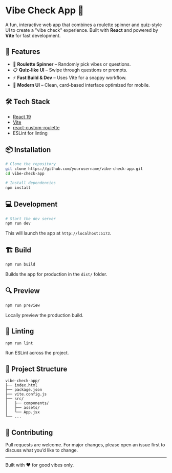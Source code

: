 # Vibe Check App 🎡

A fun, interactive web app that combines a roulette spinner and quiz-style UI to create a "vibe check" experience. Built with **React** and powered by **Vite** for fast development.

## 🚀 Features

- 🎯 **Roulette Spinner** – Randomly pick vibes or questions.
- 📋 **Quiz-like UI** – Swipe through questions or prompts.
- ⚡ **Fast Build & Dev** – Uses Vite for a snappy workflow.
- 🎨 **Modern UI** – Clean, card-based interface optimized for mobile.

## 🛠️ Tech Stack

- [React 19](https://reactjs.org/)
- [Vite](https://vitejs.dev/)
- [react-custom-roulette](https://www.npmjs.com/package/react-custom-roulette)
- ESLint for linting

## 📦 Installation

```bash
# Clone the repository
git clone https://github.com/yourusername/vibe-check-app.git
cd vibe-check-app

# Install dependencies
npm install
```

## 💻 Development

```bash
# Start the dev server
npm run dev
```

This will launch the app at `http://localhost:5173`.

## 🏗️ Build

```bash
npm run build
```

Builds the app for production in the `dist/` folder.

## 🔍 Preview

```bash
npm run preview
```

Locally preview the production build.

## 🧹 Linting

```bash
npm run lint
```

Run ESLint across the project.

## 📁 Project Structure

```
vibe-check-app/
├── index.html
├── package.json
├── vite.config.js
├── src/
│   ├── components/
│   ├── assets/
│   └── App.jsx
└── ...
```

## 🙌 Contributing

Pull requests are welcome. For major changes, please open an issue first to discuss what you’d like to change.


---

Built with ❤️ for good vibes only.
